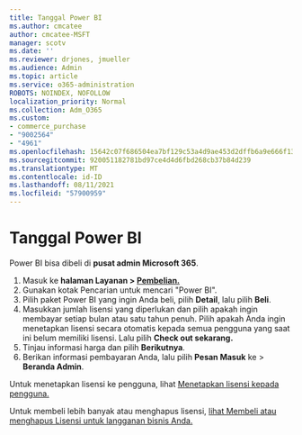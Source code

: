```yaml
---
title: Tanggal Power BI
ms.author: cmcatee
author: cmcatee-MSFT
manager: scotv
ms.date: ''
ms.reviewer: drjones, jmueller
ms.audience: Admin
ms.topic: article
ms.service: o365-administration
ROBOTS: NOINDEX, NOFOLLOW
localization_priority: Normal
ms.collection: Adm_O365
ms.custom:
- commerce_purchase
- "9002564"
- "4961"
ms.openlocfilehash: 15642c07f686504ea7bf129c53a4d9ae453d2dffb6a9e666f1312ed35acf9c16
ms.sourcegitcommit: 920051182781bd97ce4d4d6fbd268cb37b84d239
ms.translationtype: MT
ms.contentlocale: id-ID
ms.lasthandoff: 08/11/2021
ms.locfileid: "57900959"
---
```

# <a name="purchase-power-bi"></a>Tanggal Power BI

Power BI bisa dibeli di **pusat admin Microsoft 365**.

1. Masuk ke **halaman Layanan > [Pembelian.](https://go.microsoft.com/fwlink/p/?linkid=868433)**
2. Gunakan kotak Pencarian untuk mencari "Power BI".
3. Pilih paket Power BI yang ingin Anda beli, pilih **Detail**, lalu pilih **Beli**.
4. Masukkan jumlah lisensi yang diperlukan dan pilih apakah ingin membayar setiap bulan atau satu tahun penuh. Pilih apakah Anda ingin menetapkan lisensi secara otomatis kepada semua pengguna yang saat ini belum memiliki lisensi. Lalu pilih **Check out sekarang.**
5. Tinjau informasi harga dan pilih **Berikutnya**.
6. Berikan informasi pembayaran Anda, lalu pilih **Pesan Masuk** ke  >  **Beranda Admin**.

Untuk menetapkan lisensi ke pengguna, lihat [Menetapkan lisensi kepada pengguna.](https://docs.microsoft.com/microsoft-365/admin/manage/assign-licenses-to-users)

Untuk membeli lebih banyak atau menghapus lisensi, [lihat Membeli atau menghapus Lisensi untuk langganan bisnis Anda.](https://docs.microsoft.com/microsoft-365/commerce/licenses/buy-licenses)